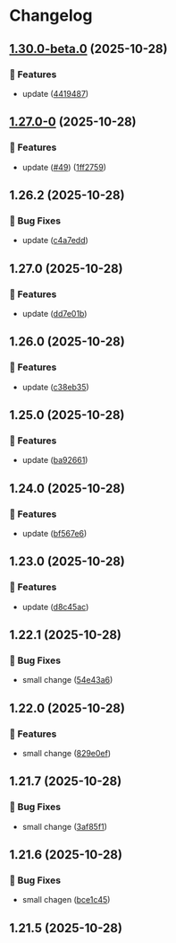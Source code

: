 # Changelog

## [1.30.0-beta.0](https://github.com/mojipcmobila-png/release-test/compare/v1.29.1...v1.30.0-beta.0) (2025-10-28)

### 🚀 Features

* update ([4419487](https://github.com/mojipcmobila-png/release-test/commit/4419487a74ea245bb44b08d727f73a67352a0b33))

## [1.27.0-0](https://github.com/mojipcmobila-png/release-test/compare/v1.26.2...v1.27.0-0) (2025-10-28)

### 🚀 Features

* update ([#49](https://github.com/mojipcmobila-png/release-test/issues/49)) ([1ff2759](https://github.com/mojipcmobila-png/release-test/commit/1ff2759a001dc81514a0268b1ba557d6102ce635))

## 1.26.2 (2025-10-28)

### 🐞 Bug Fixes

* update ([c4a7edd](https://github.com/mojipcmobila-png/release-test/commit/c4a7edde7fc714e7cc868d5aa78bc8202b3d4281))

## 1.27.0 (2025-10-28)

### 🚀 Features

* update ([dd7e01b](https://github.com/mojipcmobila-png/release-test/commit/dd7e01bc1abb3037efe120784aaef0785737fdc1))

## 1.26.0 (2025-10-28)

### 🚀 Features

* update ([c38eb35](https://github.com/mojipcmobila-png/release-test/commit/c38eb35049e75539a7169ebd6ade983c43af64de))

## 1.25.0 (2025-10-28)

### 🚀 Features

* update ([ba92661](https://github.com/mojipcmobila-png/release-test/commit/ba926613e1437c754470c163253bacfb8f9f45e3))

## 1.24.0 (2025-10-28)

### 🚀 Features

* update ([bf567e6](https://github.com/mojipcmobila-png/release-test/commit/bf567e6768ce374c45c20b269db70318288f9a7f))

## 1.23.0 (2025-10-28)

### 🚀 Features

* update ([d8c45ac](https://github.com/mojipcmobila-png/release-test/commit/d8c45acc75a6e45dffda73c2052be4a5dcba7979))

## 1.22.1 (2025-10-28)

### 🐞 Bug Fixes

* small change ([54e43a6](https://github.com/mojipcmobila-png/release-test/commit/54e43a6e2b6fe0f3b49b0169ec2787292dad05d2))

## 1.22.0 (2025-10-28)

### 🚀 Features

* small change ([829e0ef](https://github.com/mojipcmobila-png/release-test/commit/829e0efdc55ac284cb343ac11124ad4f2f8cd3a0))

## 1.21.7 (2025-10-28)

### 🐞 Bug Fixes

* small change ([3af85f1](https://github.com/mojipcmobila-png/release-test/commit/3af85f17a7a5d366a5c05833b9b32cb36c49b723))

## 1.21.6 (2025-10-28)

### 🐞 Bug Fixes

* small chagen ([bce1c45](https://github.com/mojipcmobila-png/release-test/commit/bce1c457d341eeb83a3372d07052361d0de94f75))

## 1.21.5 (2025-10-28)

